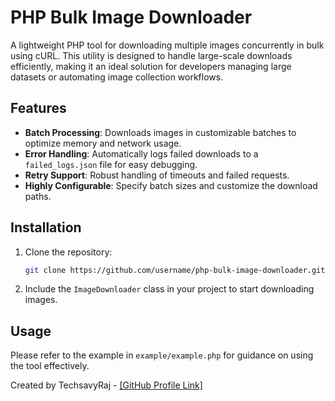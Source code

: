 # PHP Bulk Image Downloader  

A lightweight PHP tool for downloading multiple images concurrently in bulk using cURL. This utility is designed to handle large-scale downloads efficiently, making it an ideal solution for developers managing large datasets or automating image collection workflows.  

## Features  

- **Batch Processing**: Downloads images in customizable batches to optimize memory and network usage.  
- **Error Handling**: Automatically logs failed downloads to a `failed_logs.json` file for easy debugging.  
- **Retry Support**: Robust handling of timeouts and failed requests.  
- **Highly Configurable**: Specify batch sizes and customize the download paths.  

## Installation  

1. Clone the repository:  

   ```bash
   git clone https://github.com/username/php-bulk-image-downloader.git
   ```  

2. Include the `ImageDownloader` class in your project to start downloading images.  

## Usage

Please refer to the example in `example/example.php` for guidance on using the tool effectively.  

Created by TechsavyRaj - [[GitHub Profile Link]](https://github.com/TechsavyRaj)
